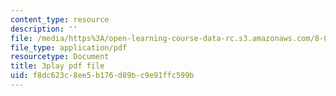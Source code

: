 ```yaml
---
content_type: resource
description: ''
file: /media/https%3A/open-learning-course-data-rc.s3.amazonaws.com/8-04-quantum-physics-i-spring-2016/f8dc623c8ee5b176d89bc9e91ffc599b_gMHkf-107Sw.pdf
file_type: application/pdf
resourcetype: Document
title: 3play pdf file
uid: f8dc623c-8ee5-b176-d89b-c9e91ffc599b
---
```

